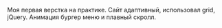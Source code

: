 Моя первая верстка на практике. Сайт адаптивный, использовал grid, jQuery. Анимация бургер меню и плавный скролл.
